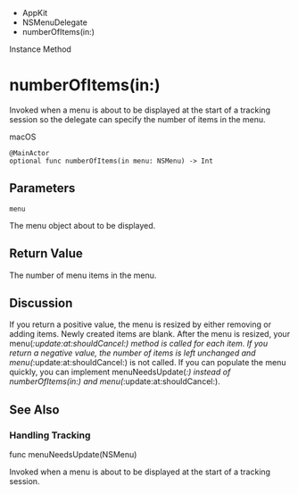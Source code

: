 

- AppKit
- NSMenuDelegate
-  numberOfItems(in:) 

Instance Method

# numberOfItems(in:)

Invoked when a menu is about to be displayed at the start of a tracking session so the delegate can specify the number of items in the menu.

macOS

``` source
@MainActor
optional func numberOfItems(in menu: NSMenu) -> Int
```

## Parameters 

`menu`  

The menu object about to be displayed.

## Return Value

The number of menu items in the menu.

## Discussion

If you return a positive value, the menu is resized by either removing or adding items. Newly created items are blank. After the menu is resized, your menu(_:update:at:shouldCancel:) method is called for each item. If you return a negative value, the number of items is left unchanged and menu(_:update:at:shouldCancel:) is not called. If you can populate the menu quickly, you can implement menuNeedsUpdate(_:) instead of numberOfItems(in:) and menu(_:update:at:shouldCancel:).

## See Also

### Handling Tracking

func menuNeedsUpdate(NSMenu)

Invoked when a menu is about to be displayed at the start of a tracking session.

